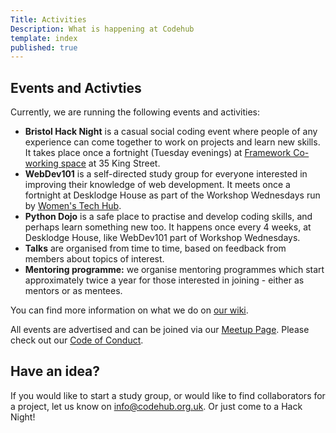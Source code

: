 ```yaml
---
Title: Activities
Description: What is happening at Codehub
template: index
published: true
---
```

## Events and Activties

Currently, we are running the following events and activities:
- **Bristol Hack Night** is a casual social coding event where people of any experience can come together to work on projects and learn new skills.  It takes place once a fortnight (Tuesday evenings) at [Framework Co-working space](https://www.frameworkbristol.co.uk/) at 35 King Street.
- **WebDev101** is a self-directed study group for everyone interested in improving their knowledge of web development. It meets once a fortnight at Desklodge House as part of the Workshop Wednesdays run by [Women's Tech Hub](https://www.wthub.org/).
- **Python Dojo** is a safe place to practise and develop coding skills, and perhaps learn something new too. It happens once every 4 weeks, at Desklodge House, like WebDev101 part of Workshop Wednesdays.
- **Talks** are organised from time to time, based on feedback from members about topics of interest.
- **Mentoring programme:** we organise mentoring programmes which start approximately twice a year for those interested in joining - either as mentors or as mentees.

You can find more information on what we do on [our wiki](https://wiki.codehub.org.uk/activities).

All events are advertised and can be joined via our [Meetup Page](https://meetup.com/codehub-bristol). Please check out our [Code of Conduct](/code-conduct/).

## Have an idea?

If you would like to start a study group, or would like to find collaborators for a project, let us know on [info@codehub.org.uk](mailto:info@codehub.org.uk). Or just come to a Hack Night!
